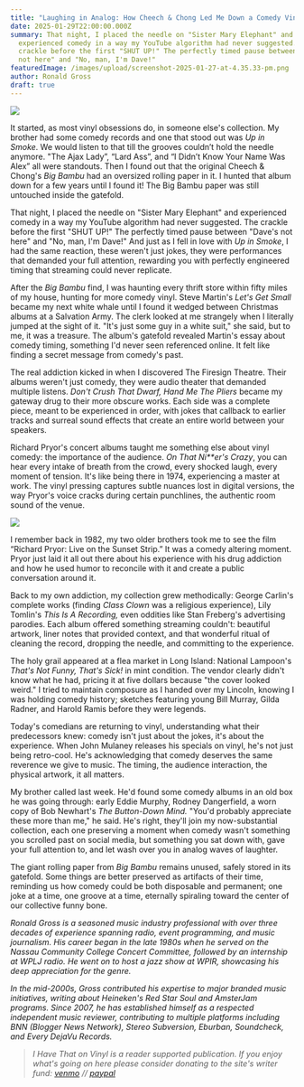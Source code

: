 ```yaml
---
title: "Laughing in Analog: How Cheech & Chong Led Me Down a Comedy Vinyl Rabbit Hole"
date: 2025-01-29T22:00:00.000Z
summary: That night, I placed the needle on "Sister Mary Elephant" and
  experienced comedy in a way my YouTube algorithm had never suggested. The
  crackle before the first "SHUT UP!" The perfectly timed pause between "Dave's
  not here" and "No, man, I'm Dave!"
featuredImage: /images/upload/screenshot-2025-01-27-at-4.35.33-pm.png
author: Ronald Gross
draft: true
---
```

![](/images/upload/screenshot-2025-01-27-at-4.35.33-pm.png)

It started, as most vinyl obsessions do, in someone else's collection. My brother had some comedy records and one that stood out was *Up in Smoke*. We would listen to that till the grooves couldn’t hold the needle anymore. "The Ajax Lady”, “Lard Ass”, and “I Didn’t Know Your Name Was Alex” all were standouts. Then I found out that the original Cheech & Chong's *Big Bambu* had an oversized rolling paper in it. I hunted that album down for a few years until I found it! The Big Bambu paper was still untouched inside the gatefold.

That night, I placed the needle on "Sister Mary Elephant" and experienced comedy in a way my YouTube algorithm had never suggested. The crackle before the first "SHUT UP!" The perfectly timed pause between "Dave's not here" and "No, man, I'm Dave!" And just as I fell in love with *Up in Smoke*, I had the same reaction, these weren't just jokes, they were performances that demanded your full attention, rewarding you with perfectly engineered timing that streaming could never replicate.

After the *Big* *Bambu* find, I was haunting every thrift store within fifty miles of my house, hunting for more comedy vinyl. Steve Martin's *Let's Get Small* became my next white whale until I found it wedged between Christmas albums at a Salvation Army. The clerk looked at me strangely when I literally jumped at the sight of it. "It's just some guy in a white suit," she said, but to me, it was a treasure. The album's gatefold revealed Martin's essay about comedy timing, something I'd never seen referenced online. It felt like finding a secret message from comedy's past.

The real addiction kicked in when I discovered The Firesign Theatre. Their albums weren't just comedy, they were audio theater that demanded multiple listens. *Don't Crush That Dwarf, Hand Me The Pliers* became my gateway drug to their more obscure works. Each side was a complete piece, meant to be experienced in order, with jokes that callback to earlier tracks and surreal sound effects that create an entire world between your speakers.

Richard Pryor's concert albums taught me something else about vinyl comedy: the importance of the audience. *On That Ni\*\*er's Crazy*, you can hear every intake of breath from the crowd, every shocked laugh, every moment of tension. It's like being there in 1974, experiencing a master at work. The vinyl pressing captures subtle nuances lost in digital versions, the way Pryor's voice cracks during certain punchlines, the authentic room sound of the venue.

![](/images/upload/screenshot-2025-01-27-at-4.46.57-pm.png)

I remember back in 1982, my two older brothers took me to see the film “Richard Pryor: Live on the Sunset Strip.” It was a comedy altering moment. Pryor just laid it all out there about his experience with his drug addiction and how he used humor to reconcile with it and create a public conversation around it.

Back to my own addiction, my collection grew methodically: George Carlin's complete works (finding *Class Clown* was a religious experience), Lily Tomlin's *This Is A Recording,* even oddities like Stan Freberg's advertising parodies. Each album offered something streaming couldn't: beautiful artwork, liner notes that provided context, and that wonderful ritual of cleaning the record, dropping the needle, and committing to the experience.

The holy grail appeared at a flea market in Long Island: National Lampoon's *That's Not Funny, That's Sick!* in mint condition. The vendor clearly didn't know what he had, pricing it at five dollars because "the cover looked weird." I tried to maintain composure as I handed over my Lincoln, knowing I was holding comedy history; sketches featuring young Bill Murray, Gilda Radner, and Harold Ramis before they were legends.

Today's comedians are returning to vinyl, understanding what their predecessors knew: comedy isn't just about the jokes, it's about the experience. When John Mulaney releases his specials on vinyl, he's not just being retro-cool. He's acknowledging that comedy deserves the same reverence we give to music. The timing, the audience interaction, the physical artwork, it all matters.

My brother called last week. He'd found some comedy albums in an old box he was going through: early Eddie Murphy, Rodney Dangerfield, a worn copy of Bob Newhart's *The Button-Down Mind.* "You'd probably appreciate these more than me," he said. He's right, they'll join my now-substantial collection, each one preserving a moment when comedy wasn't something you scrolled past on social media, but something you sat down with, gave your full attention to, and let wash over you in analog waves of laughter.

The giant rolling paper from *Big* *Bambu* remains unused, safely stored in its gatefold. Some things are better preserved as artifacts of their time, reminding us how comedy could be both disposable and permanent; one joke at a time, one groove at a time, eternally spiraling toward the center of our collective funny bone.

*Ronald Gross is a seasoned music industry professional with over three decades of experience spanning radio, event programming, and music journalism. His career began in the late 1980s when he served on the Nassau Community College Concert Committee, followed by an internship at WPLJ radio. He went on to host a jazz show at WPIR, showcasing his deep appreciation for the genre.*

*In the mid-2000s, Gross contributed his expertise to major branded music initiatives, writing about Heineken's Red Star Soul and AmsterJam programs. Since 2007, he has established himself as a respected independent music reviewer, contributing to multiple platforms including BNN (Blogger News Network), Stereo Subversion, Eburban, Soundcheck, and Every DejaVu Records.*




> *I Have That on Vinyl is a reader supported publication. If you enjoy what's going on here please consider donating to the site's writer fund: [venmo](https://account.venmo.com/u/Michele-Catalano2659) // [paypal](https://www.paypal.com/paypalme/goingitaloneny?country.x=US&locale.x=en_US)*
